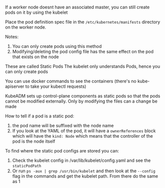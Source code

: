 If a worker node doesnt have an associated master, you can still create pods on it by using the kubelet

Place the pod definition spec file in the `/etc/kubernetes/manifests` directory on the worker node.

Notes: 
1) You can only create pods using this method
2) Modifying/deleting the pod config file has the same effect on the pod that exists on the node

These are called Static Pods
The kubelet only understands Pods, hence you can only create pods

You can use docker commands to see the containers (there's no kube-apiserver to take your kubectl requests)

KubeADM sets up control-plane components as static pods so that the pods cannot be modified externally. Only by modifying the files can a change be made

How to tell if a pod is a static pod:
1) the pod name will be suffixed with the node name
2) If you look at the YAML of the pod, it will have a `ownerReferences` block which will have the `kind: Node` which means that the controller of the pod is the node itself

To find where the static pod configs are stored you can:
1) Check the kubelet config in /var/lib/kubelet/config.yaml and see the `staticPodPath`
2) Or run `ps -aux | grep /usr/bin/kubelet` and then look at the `--config` flag in the commands and get the kubelet path. From there do the same as  1

